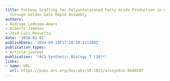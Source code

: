```yaml
---
title: Pathway Grafting for Polyunsaturated Fatty Acids Production in Ashbya gossypii
  through Golden Gate Rapid Assembly
authors:
- Rodrigo Ledesma-Amaro
- Alberto Jiménez
- José Luis Revuelta
date: '2018-01-01'
publishDate: '2024-09-19T17:20:20.111368Z'
publication_types:
- article-journal
publication: '*ACS Synthetic Biology 7 (10)*'
links:
- name: URL
  url: https://pubs.acs.org/doi/abs/10.1021/acssynbio.8b00287
---
```

